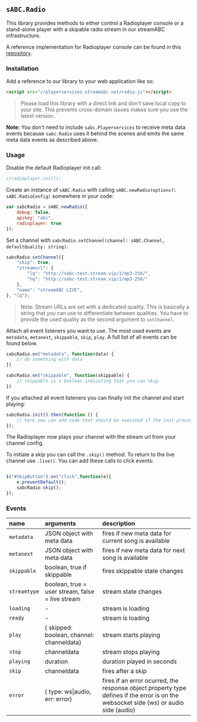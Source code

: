 ## `sABC.Radio`

This library provides methods to either control a Radioplayer console or a stand-alone player with a skipable radio stream in our streamABC infrastructure.

A reference implementation for Radioplayer console can be found in this [repository](https://github.com/streamABC/skiponradio-radioplayer).

### Installation

Add a reference to our library to your web application like so:
```html
<script src="//playerservices.streamabc.net/radio.js"></script>
```

> Please load this library with a direct link and don't save local copy to your site. This prevents cross-domain issues makes sure you use the latest version.

**Note:** You don't need to include `sabc.Playerservices` to receive meta data events because `sabc.Radio` uses it behind the scenes and emits the same meta data events as described above.

### Usage

Disable the default Radioplayer init call:
```javascript
//radioplayer.init();
```

Create an instance of `sABC.Radio` with calling `sABC.newRadio(options?: sABC.RadioConfig)` somewhere in your code:
```javascript
var sabcRadio = sABC.newRadio({
    debug: false,
    apikey: "abc",
    radioplayer: true
});
```            

Set a channel with `sabcRadio.setChannel(channel: sABC.Channel, defaultQuality: string)`:
```javascript
sabcRadio.setChannel({
    "skip": true,
    "streamurl": {
        "lq": "http://sabc-test.stream.vip/1/mp3-256/",
        "hq": "http://sabc-test.stream.vip/1/mp3-256/"
    },
    "name": "streamABC LIVE",
}, "lq");
``` 

> Note: Stream URLs are set with a dedicated quality. This is basically a string that you can use to differentiate between qualities. You have to provide the
used quality as the second argument to `setChannel`.

Attach all event listeners you want to use. The most used events are `metadata`, `metanext`, `skippable`, `skip`, `play`. A full list of all events can be found below.

```javascript
sabcRadio.on("metadata", function(data) {
    // do something with data
})

sabcRadio.on("skippable", function(skippable) {
    // skippable is a boolean indicating that you can skip
})
```

If you attached all event listeners you can finally init the channel and start playing:
```javascript
sabcRadio.init().then(function () {
    // here you can add code that should be executed if the init process is finished
});
```

The Radioplayer now plays your channel with the stream url from your channel config.

To initiate a skip you can call the `.skip()` method. To return to the live channel use `.live()`. You can add these calls to click events:
```javascript

$("#SkipButton").on("click",function(e){
    e.preventDefault();
    sabcRadio.skip();
});

```

### Events

name          | arguments       | description
:-------------|:----------------|:-----------
`metadata`    | JSON object with meta data         | fires if new meta data for current song is available
`metanext`    | JSON object with meta data         | fires if new meta data for next song is available 
`skippable`   | boolean, true if skippable         | fires skippable state changes
`streamtype`   | boolean, true = user stream, false = live stream         | stream state changes
`loading`   | -         | stream is loading
`ready`     | -         | stream is loading
`play`   | { skipped: boolean, channel: channeldata}         | stream starts playing
`stop`   | channeldata         | stream stops playing
`playing`   | duration         | duration played in seconds
`skip`   | channeldata         | fires after a skip
`error`  | { type: ws\|audio, err: error} | fires if an error ocurred, the response object property type defines if the error is on the websocket side (ws) or audio side (audio)